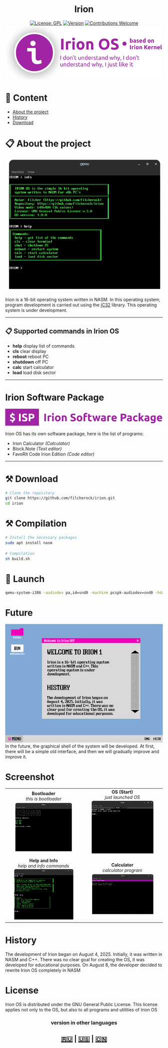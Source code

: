 <div align="center">
<h1>Irion</h1>
  
[![License: GPL](https://img.shields.io/badge/License-GPL-yellow.svg)](#)
[![Version](https://img.shields.io/badge/version-0.0.1-blue.svg)](#)
[![Contributions Welcome](https://img.shields.io/badge/contributions-welcome-brightgreen.svg)](#)
<img src="iprev1.png">

</div>

# 📝 Content
- [About the project](#About-the-project)
- [History](#History)
- [Download](#Download)

# 📋 About the project
<img src="os1.png">

Irion is a 16-bit operating system written in NASM. In this operating system, program development is carried out using the [IC32](https://github.com/filcherock/ic32) library. This operating system is under development.

---

## 📋 Supported commands in Irion OS

- **help** display list of commands
- **cls** clear display
- **reboot** reboot PC
- **shutdown** off PC
- **calc** start calculator
- **load** load disk sector

---

# Irion Software Package
<img src="isp.png">

Irion OS has its own software package, here is the list of programs:
- Irion Calculator *(Calculator)*
- Block.Note *(Text editor)*
- FavoRit Code Irion Edition *(Code editor)*

---

# ⚒️ Download
``` bash
# Clone the repository
git clone https://github.com/filcherock/irion.git
cd irion

```

# ⚒️ Compilation
``` bash
# Install the necessary packages
sudo apt install nasm

# Compilation
sh build.sh
```

# 🚀 Launch
``` bash
qemu-system-i386 -audiodev pa,id=snd0 -machine pcspk-audiodev=snd0 -hda img/irion.img
```

# Future
<img src="irionGUI.png">
In the future, the graphical shell of the system will be developed. At first, there will be a simple old interface, and then we will gradually improve and improve it.

# Screenshot

<div align="center">
  <table>
    <tr>
      <td align="center">
        <strong>Bootloader</strong><br>
        <em>this is bootloader</em><br>
        <img src="boot1.png" width="85%">
      </td>
      <td align="center">
        <strong>OS (Start)</strong><br>
        <em>just launched OS</em><br>
        <img src="startOS.png" width="85%">
      </td>
    </tr>
    <tr>
      <td align="center">
        <strong>Help and Info</strong><br>
        <em>help and info commands</em><br>
        <img src="os1.png" width="85%">
      </td>
      <td align="center">
        <strong>Calculator</strong><br>
        <em>calculator program</em><br>
        <img src="calc.png" width="85%">
      </td>
    </tr>
  </table>
</div>

# History
The development of Irion began on August 4, 2025. Initially, it was written in NASM and C++. There was no clear goal for creating the OS, it was developed for educational purposes. On August 8, the developer decided to rewrite Irion OS completely in NASM

# License
Irion OS is distributed under the GNU General Public License. This license applies not only to the OS, but also to all programs and utilities of Irion OS

<div align="center">
  <h3>version in other languages</h3>
  <h2><a href="https://github.com/filcherock/irion/blob/main/README_RU.md">🇷🇺</a> | <a href="https://github.com/filcherock/irion/blob/main/README.md">🇺🇸</a> | <a href="https://github.com/filcherock/irion/blob/main/README_CH.md">🇨🇳</a></h2>
</div>
